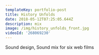 ```yaml
---
templateKey: portfolio-post
title: History Unfolds
date: 2018-05-12T07:25:05.644Z
description: mix
image: /img/history_unfolds_front.jpg
videoId: '268069230'
---
```

Sound design, Sound mix for six web films
